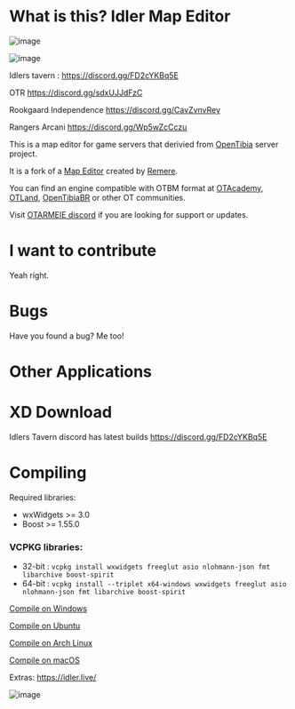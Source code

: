 What is this? Idler Map Editor
=============


![image](https://github.com/user-attachments/assets/fa261227-5d88-4d00-9c60-0f48e393adc5)


![image](https://github.com/user-attachments/assets/44c2defe-7cb3-4998-b371-15b1387a4b7f)


Idlers tavern : https://discord.gg/FD2cYKBq5E

OTR
https://discord.gg/sdxUJJdFzC

Rookgaard Independence
https://discord.gg/CavZvnvRey

Rangers Arcani
https://discord.gg/Wp5wZcCczu

This is a map editor for game servers that derivied from [OpenTibia](https://github.com/opentibia/server) server project.

It is a fork of a [Map Editor](https://github.com/hampusborgos/rme) created by [Remere](https://github.com/hampusborgos).

You can find an engine compatible with OTBM format at [OTAcademy](https://github.com/OTAcademy), [OTLand](https://github.com/OTLand), [OpenTibiaBR](https://github.com/OpenTibiaBR) or other OT communities.

Visit [OTARMEIE discord](https://discord.gg/FD2cYKBq5E) if you are looking for support or updates.

I want to contribute
====================

Yeah right. 

Bugs
======

Have you found a bug? Me too!

Other Applications
==========
XD
Download
========

Idlers Tavern discord has latest builds
https://discord.gg/FD2cYKBq5E


Compiling
=========
Required libraries:
* wxWidgets >= 3.0
* Boost >= 1.55.0

### VCPKG libraries:
* 32-bit : `vcpkg install wxwidgets freeglut asio nlohmann-json fmt libarchive boost-spirit`
* 64-bit : `vcpkg install --triplet x64-windows wxwidgets freeglut asio nlohmann-json fmt libarchive boost-spirit`

[Compile on Windows](https://github.com/hjnilsson/rme/wiki/Compiling-on-Windows)

[Compile on Ubuntu](https://github.com/hjnilsson/rme/wiki/Compiling-on-Ubuntu)

[Compile on Arch Linux](https://github.com/hjnilsson/rme/wiki/Compiling-on-Arch-Linux)

[Compile on macOS](https://github.com/hjnilsson/rme/wiki/Compiling-on-macOS)

Extras:
https://idler.live/

![image](https://github.com/user-attachments/assets/aa00772e-8067-4b96-88b4-97dd0bbbb0f9)

